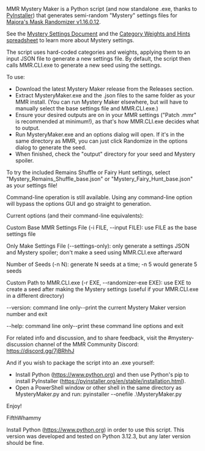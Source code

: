 MMR Mystery Maker is a Python script (and now standalone .exe, thanks to [PyInstaller](https://pyinstaller.org/en/stable/index.html)) that generates semi-random "Mystery" settings files for [Majora's Mask Randomizer v1.16.0.12](https://github.com/ZoeyZolotova/mm-rando).

See the [Mystery Settings Document](https://docs.google.com/document/d/1ZHYDCJkZFSSgDu3XkuWUukJV7pSgmgpM5YJoLMUQbb8/edit?usp=sharing) and the [Category Weights and Hints spreadsheet](https://docs.google.com/spreadsheets/d/1N1hZQAc4L7He1f8fhMVhwpUvXh8MqAuhJWLZnoB6Q1Q/edit?usp=sharing) to learn more about Mystery settings.

The script uses hard-coded categories and weights, applying them to an input JSON file to generate a new settings file. By default, the script then calls MMR.CLI.exe to generate a new seed using the settings.

To use:
- Download the latest Mystery Maker release from the Releases section.
- Extract MysteryMaker.exe and the .json files to the same folder as your MMR install. (You can run Mystery Maker elsewhere, but will have to manually select the base settings file and MMR.CLI.exe.)
- Ensure your desired outputs are on in your MMR settings ("Patch .mmr" is recommended at minimum!), as that's how MMR.CLI.exe decides what to output.
- Run MysteryMaker.exe and an options dialog will open. If it's in the same directory as MMR, you can just click Randomize in the options dialog to generate the seed.
- When finished, check the "output" directory for your seed and Mystery spoiler.

To try the included Remains Shuffle or Fairy Hunt settings, select "Mystery_Remains_Shuffle_base.json" or "Mystery_Fairy_Hunt_base.json" as your settings file!

Command-line operation is still available. Using any command-line option will bypass the options GUI and go straight to generation.

Current options (and their command-line equivalents):

Custom Base MMR Settings File (-i FILE, --input FILE): use FILE as the base settings file

Only Make Settings File (--settings-only): only generate a settings JSON and Mystery spoiler; don't make a seed using MMR.CLI.exe afterward

Number of Seeds (-n N): generate N seeds at a time; -n 5 would generate 5 seeds

Custom Path to MMR.CLI.exe (-r EXE, --randomizer-exe EXE): use EXE to create a seed after making the Mystery settings (useful if your MMR.CLI.exe in a different directory)

--version: command line only--print the current Mystery Maker version number and exit

--help: command line only--print these command line options and exit

For related info and discussion, and to share feedback, visit the #mystery-discussion channel of the MMR Community Discord: https://discord.gg/7jBRhhJ

And if you wish to package the script into an .exe yourself:

- Install Python (https://www.python.org) and then use Python's pip to install PyInstaller (https://pyinstaller.org/en/stable/installation.html).
- Open a PowerShell window or other shell in the same directory as MysteryMaker.py and run:  pyinstaller --onefile .\MysteryMaker.py

Enjoy!

FifthWhammy

Install Python (https://www.python.org) in order to use this script. This version was developed and tested on Python 3.12.3, but any later version should be fine.
